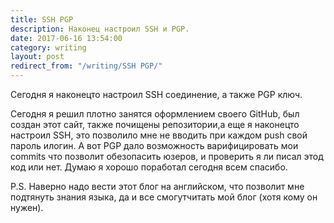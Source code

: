 ```yaml
---
title: SSH PGP
description: Наконец настроил SSH и PGP.
date: 2017-06-16 13:54:00
category: writing
layout: post
redirect_from: "/writing/SSH PGP/"
---
```


Сегодня я наконецто настроил SSH соединение, а также PGP ключ.

<!--more-->

Сегодня я решил плотно занятся оформлением своего GitHub, был создан этот сайт, также почищены репозитории,а еще я наконецто настроил SSH, это позволило мне не вводить при каждом push свой пароль илогин. А вот PGP дало возможность варифицировать мои commits что позволит обезопасить юзеров, и проверить я ли писал этод код или нет. Думаю я хорошо поработал сегодня всем спасибо.

P.S. Наверно надо вести этот блог на английском, что позволит мне подтянуть знания языка, да и все смогутчитать мой блог (хотя кому он нужен).
